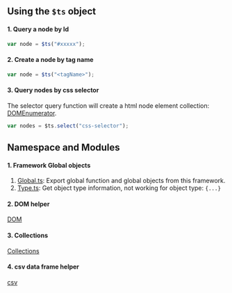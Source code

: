 ## Using the ``$ts`` object

#### 1. Query a node by Id

```ts
var node = $ts("#xxxxx");
```

#### 2. Create a node by tag name

```ts
var node = $ts("<tagName>");
```

#### 3. Query nodes by css selector

The selector query function will create a html node element collection: [DOMEnumerator](../Linq.ts/DOM/DOMEnumerator.ts).

```ts
var nodes = $ts.select("css-selector"); 
```

## Namespace and Modules

#### 1. Framework Global objects

1. [Global.ts](../Linq.ts/Global.ts): Export global function and global objects from this framework.
2. [Type.ts](../Linq.ts/Type.ts): Get object type information, not working for object type: ``{...}``

#### 2. DOM helper

[DOM](../Linq.ts/DOM/)

#### 3. Collections

[Collections](../Linq.ts/Collections/)

#### 4. csv data frame helper

[csv](../Linq.ts/csv/)